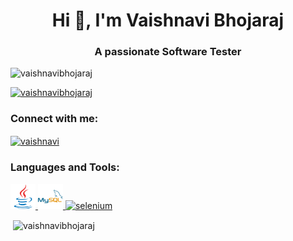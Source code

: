 <h1 align="center">Hi 👋, I'm Vaishnavi Bhojaraj</h1>
<h3 align="center">A passionate Software Tester</h3>

<p align="left"> <img src="https://komarev.com/ghpvc/?username=vaishnavibhojaraj&label=Profile%20views&color=0e75b6&style=flat" alt="vaishnavibhojaraj" /> </p>

<p align="left"> <a href="https://github.com/ryo-ma/github-profile-trophy"><img src="https://github-profile-trophy.vercel.app/?username=vaishnavibhojaraj" alt="vaishnavibhojaraj" /></a> </p>

<h3 align="left">Connect with me:</h3>
<p align="left">
<a href="https://linkedin.com/in/vaishnavi" target="blank"><img align="center" src="https://raw.githubusercontent.com/rahuldkjain/github-profile-readme-generator/master/src/images/icons/Social/linked-in-alt.svg" alt="vaishnavi" height="30" width="40" /></a>
</p>

<h3 align="left">Languages and Tools:</h3>
<p align="left"> <a href="https://www.java.com" target="_blank" rel="noreferrer"> <img src="https://raw.githubusercontent.com/devicons/devicon/master/icons/java/java-original.svg" alt="java" width="40" height="40"/> </a> <a href="https://www.mysql.com/" target="_blank" rel="noreferrer"> <img src="https://raw.githubusercontent.com/devicons/devicon/master/icons/mysql/mysql-original-wordmark.svg" alt="mysql" width="40" height="40"/> </a> <a href="https://www.selenium.dev" target="_blank" rel="noreferrer"> <img src="https://raw.githubusercontent.com/detain/svg-logos/780f25886640cef088af994181646db2f6b1a3f8/svg/selenium-logo.svg" alt="selenium" width="40" height="40"/> </a> </p>

<p>&nbsp;<img align="center" src="https://github-readme-stats.vercel.app/api?username=vaishnavibhojaraj&show_icons=true&locale=en" alt="vaishnavibhojaraj" /></p>

